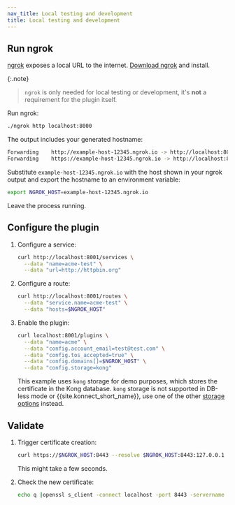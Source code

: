```yaml
---
nav_title: Local testing and development
title: Local testing and development
---
```


## Run ngrok

[ngrok](https://ngrok.com) exposes a local URL to the internet. [Download ngrok](https://ngrok.com/download) and install.

{:.note}
> `ngrok` is only needed for local testing or development, it's **not** a requirement for the plugin itself.

Run ngrok:

```bash
./ngrok http localhost:8000
```

The output includes your generated hostname:
```bash
Forwarding    http://example-host-12345.ngrok.io -> http://localhost:8000
Forwarding    https://example-host-12345.ngrok.io -> http://localhost:8000
```

Substitute `example-host-12345.ngrok.io` with the host shown in your ngrok output 
and export the hostname to an environment variable:

```bash
export NGROK_HOST=example-host-12345.ngrok.io
```

Leave the process running.

## Configure the plugin

1. Configure a service:

    ```bash
    curl http://localhost:8001/services \
      --data "name=acme-test" \
      --data "url=http://httpbin.org"
    ```

1. Configure a route:
    ```bash
    curl http://localhost:8001/routes \
      --data "service.name=acme-test" \
      --data "hosts=$NGROK_HOST"
    ```

1. Enable the plugin:

    ```bash
    curl localhost:8001/plugins \
      --data "name=acme" \
      --data "config.account_email=test@test.com" \
      --data "config.tos_accepted=true" \
      --data "config.domains[]=$NGROK_HOST" \
      --data "config.storage=kong"
    ```

    This example uses `kong` storage for demo purposes, which stores the certificate in the Kong database.
    `kong` storage is not supported in DB-less mode or {{site.konnect_short_name}}, use one of the other [storage options](/hub/kong-inc/acme/#storage-options) instead.

## Validate

1. Trigger certificate creation:

    ```bash
    curl https://$NGROK_HOST:8443 --resolve $NGROK_HOST:8443:127.0.0.1 -vk
    ```
    This might take a few seconds.

1. Check the new certificate:

    ```bash
    echo q |openssl s_client -connect localhost -port 8443 -servername $NGROK_HOST 2>/dev/null |openssl x509 -text -noout
    ```
